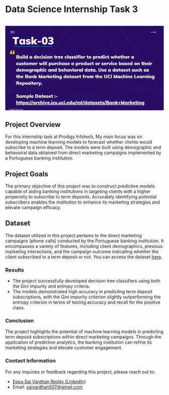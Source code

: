# Data Science Internship Task 3
<br>
<img src="https://github.com/saivardhan507/PRODIGY_DS_03/blob/b4ab53d0bb78b2d2d7ba3b871c869d0fbcad2ac5/Task_03.png"   >

 ## Project Overview

For this internship task at Prodigy Infotech, My main focus was on developing machine learning models to forecast whether clients would subscribe to a term deposit. The models were built using demographic and behavioral data obtained from direct marketing campaigns implemented by a Portuguese banking institution.

## Project Goals

The primary objective of this project was to construct predictive models capable of aiding banking institutions in targeting clients with a higher propensity to subscribe to term deposits. Accurately identifying potential subscribers enables the institution to enhance its marketing strategies and elevate campaign efficacy.

## Dataset

The dataset utilized in this project pertains to the direct marketing campaigns (phone calls) conducted by the Portuguese banking institution. It encompasses a variety of features, including client demographics, previous marketing interactions, and the campaign outcome indicating whether the client subscribed to a term deposit or not. You can access the dataset [here](https://github.com/saivardhan507/PRODIGY_DS_03/blob/b4ab53d0bb78b2d2d7ba3b871c869d0fbcad2ac5/bank-additional-full.csv). 



 ### Results

- The project successfully developed decision tree classifiers using both the Gini impurity and entropy criteria.
- The models demonstrated high accuracy in predicting term deposit subscriptions, with the Gini impurity criterion slightly outperforming the entropy criterion in terms of testing accuracy and recall for the positive class.

### Conclusion

The project highlights the potential of machine learning models in predicting term deposit subscriptions within direct marketing campaigns. Through the application of predictive analytics, the banking institution can refine its marketing strategies and elevate customer engagement.

### Contact Information

For any inquiries or feedback regarding this project, please reach out to:

- <a href="https://www.linkedin.com/in/eppa-sai-vardhan-reddy/">Eppa Sai Vardhan Reddy (LinkedIn)</a>
- Email: saivardhan507@gmail.com  
